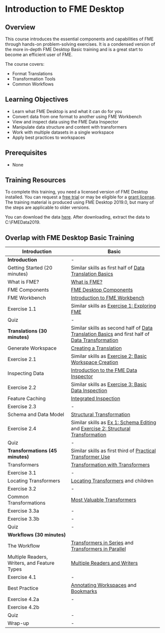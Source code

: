 # Introduction to FME Desktop

## Overview

This course introduces the essential components and capabilities of FME through hands-on problem-solving exercises. It is a condensed version of the more in-depth FME Desktop Basic training and is a great start to become an efficient user of FME.

The course covers:
- Format Translations
- Transformation Tools
- Common Workflows

## Learning Objectives

- Learn what FME Desktop is and what it can do for you
- Convert data from one format to another using FME Workbench
- View and inspect data using the FME Data Inspector
- Manipulate data structure and content with transformers
- Work with multiple datasets in a single workspace
- Apply best practices to workspaces

## Prerequisites

- None

## Training Resources

To complete this training, you need a licensed version of FME Desktop installed. You can request a [free trial](https://www.safe.com/fme/fme-desktop/trial-download/) or may be eligible for a [grant license](https://www.safe.com/free-fme-licenses/). The training material is produced using FME Desktop 2019.0, but many of the steps are applicable to older versions.

You can download the data [here](https://s3.amazonaws.com/FMEData/FMEData2019.zip). After downloading, extract the data to C:\FMEData2019.

## Overlap with FME Desktop Basic Training


|Introduction|Basic|
|-|-|
|**Introduction**|-|
|Getting Started (20 minutes)|Similar skills as first half of [Data Translation Basics](https://github.com/safesoftware/FMETraining/tree/Desktop-Basic-2018/DesktopBasic1Basics)|
|What is FME?|[What is FME?](https://github.com/safesoftware/FMETraining/blob/Desktop-Basic-2018/DesktopBasic1Basics/1.01.WhatIsFME.md)|
|FME Components|[FME Desktop Components](https://github.com/safesoftware/FMETraining/blob/Desktop-Basic-2018/DesktopBasic1Basics/1.02.FMEDesktopComponents.md)|
|FME Workbench|[Introduction to FME Workbench](https://github.com/safesoftware/FMETraining/blob/Desktop-Basic-2018/DesktopBasic1Basics/1.03.IntroductionToWorkbench.md)|
|Exercise 1.1|Similar skills as  [Exercise 1: Exploring FME](https://github.com/safesoftware/FMETraining/blob/Desktop-Basic-2018/DesktopBasic1Basics/1.Exercise1.md)|
|Quiz|-|
|**Translations (30 minutes)**|Similar skills as second half of [Data Translation Basics](https://github.com/safesoftware/FMETraining/tree/Desktop-Basic-2018/DesktopBasic1Basics) and first half of [Data Transformation](https://github.com/safesoftware/FMETraining/tree/Desktop-Basic-2018/DesktopBasic2Transformation)|
|Generate Workspace|[Creating a Translation](https://github.com/safesoftware/FMETraining/blob/Desktop-Basic-2018/DesktopBasic1Basics/1.05.CreatingATranslation.md)|
|Exercise 2.1|Similar skills as [Exercise 2: Basic Workspace Creation](https://github.com/safesoftware/FMETraining/blob/Desktop-Basic-2018/DesktopBasic1Basics/1.Exercise2.md)|
|Inspecting Data|[Introduction to the FME Data Inspector](https://github.com/safesoftware/FMETraining/blob/Desktop-Basic-2018/DesktopBasic1Basics/1.09.IntroductionToDataInspector.md)|
|Exercise 2.2|Similar skills as [Exercise 3: Basic Data Inspection](https://github.com/safesoftware/FMETraining/blob/Desktop-Basic-2018/DesktopBasic1Basics/1.Exercise3.md)|
|Feature Caching|[Integrated Inspection](https://github.com/safesoftware/FMETraining/blob/Desktop-Basic-2018/DesktopBasic3WorkspaceDesign/3.08.IntegratedInspection.md)|
|Exercise 2.3|-|
|Schema and Data Model|[Structural Transformation](https://github.com/safesoftware/FMETraining/blob/Desktop-Basic-2018/DesktopBasic2Transformation/2.02.StructuralTransformation.md)|
|Exercise 2.4|Similar skills as [Ex 1: Schema Editing ](https://github.com/safesoftware/FMETraining/blob/Desktop-Basic-2018/DesktopBasic2Transformation/2.Exercise1.md) and [Exercise 2: Structural Transformation](https://github.com/safesoftware/FMETraining/blob/Desktop-Basic-2018/DesktopBasic2Transformation/2.Exercise2.md)|
|Quiz|-|
|**Transformations (45 minutes)**|Similar skills as first third of [Practical Transformer Use](https://github.com/safesoftware/FMETraining/tree/Desktop-Basic-2018/DesktopBasic4Transformers)|
|Transformers|[Transformation with Transformers](https://safe-software.gitbooks.io/fme-desktop-basic-training-2018/content/DesktopBasic2Transformation/2.05.TransformationWithTransformers.html)|
|Exercise 3.1|-|
|Locating Transformers|[Locating Transformers](https://safe-software.gitbooks.io/fme-desktop-basic-training-2018/content/DesktopBasic4Transformers/4.01.LocatingTransformers.html) and children|
|Exercise 3.2|-|
|Common Transformations|[Most Valuable Transformers](https://safe-software.gitbooks.io/fme-desktop-basic-training-2018/content/DesktopBasic4Transformers/4.04.MostValuableTransformers.html)|
|Exercise 3.3a|-|
|Exercise 3.3b|-|
|Quiz|-|
|**Workflows (30 minutes)**||
|The Workflow|[Transformers in Series](https://safe-software.gitbooks.io/fme-desktop-basic-training-2018/content/DesktopBasic2Transformation/2.07.TransformersInSeries.html) and [Transformers in Parallel](https://safe-software.gitbooks.io/fme-desktop-basic-training-2018/content/DesktopBasic2Transformation/2.09.TransformersInParallel.html)|
|Multiple Readers, Writers, and Feature Types|[Multiple Readers and Writers](https://safe-software.gitbooks.io/fme-desktop-basic-training-2018/content/DesktopBasic3WorkspaceDesign/3.06.AddReadersWriters.html)|
|Exercise 4.1|-|
|Best Practice|[Annotating Workspaces](https://safe-software.gitbooks.io/fme-desktop-basic-training-2018/content/DesktopBasic5BestPractice/5.02.AnnotatingWorkspaces.html) and [Bookmarks](https://safe-software.gitbooks.io/fme-desktop-basic-training-2018/content/DesktopBasic5BestPractice/5.03.Bookmarks.html)|
|Exercise 4.2a|-|
|Exercise 4.2b||-
|Quiz|-|
|Wrap-up|-|
